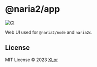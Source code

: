 # @naria2/app

[![CI](https://github.com/yjl9903/naria2/actions/workflows/ci.yml/badge.svg)](https://github.com/yjl9903/naria2/actions/workflows/ci.yml)

Web UI used for `@naria2/node` and `naria2c`.

## License

MIT License © 2023 [XLor](https://github.com/yjl9903)
